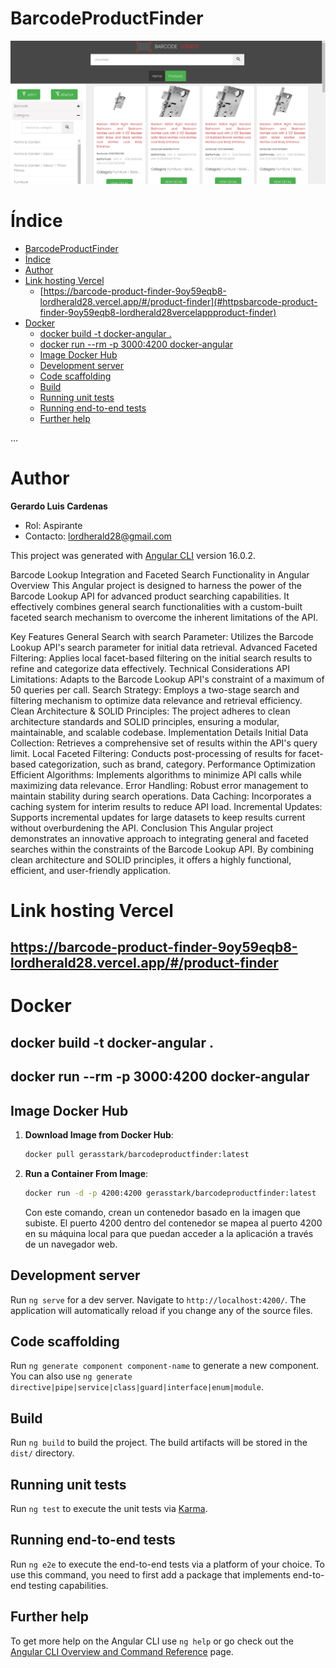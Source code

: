 

# BarcodeProductFinder

![Alt text](LOGO.png)

# Índice

- [BarcodeProductFinder](#barcodeproductfinder)
- [Índice](#índice)
- [Author](#author)
- [Link hosting Vercel](#link-hosting-vercel)
  - [https://barcode-product-finder-9oy59eqb8-lordherald28.vercel.app/#/product-finder](#httpsbarcode-product-finder-9oy59eqb8-lordherald28vercelappproduct-finder)
- [Docker](#docker)
  - [docker build -t docker-angular .](#docker-build--t-docker-angular-)
  - [docker run --rm -p 3000:4200 docker-angular](#docker-run---rm--p-30004200-docker-angular)
  - [Image Docker Hub](#image-docker-hub)
  - [Development server](#development-server)
  - [Code scaffolding](#code-scaffolding)
  - [Build](#build)
  - [Running unit tests](#running-unit-tests)
  - [Running end-to-end tests](#running-end-to-end-tests)
  - [Further help](#further-help)

...

# Author

**Gerardo Luis Cardenas**

- Rol: Aspirante
- Contacto: [lordherald28@gmail.com](mailto:lordherald28@gmail.com)

This project was generated with [Angular CLI](https://github.com/angular/angular-cli) version 16.0.2.

Barcode Lookup Integration and Faceted Search Functionality in Angular
Overview
This Angular project is designed to harness the power of the Barcode Lookup API for advanced product searching capabilities. It effectively combines general search functionalities with a custom-built faceted search mechanism to overcome the inherent limitations of the API.

Key Features
General Search with search Parameter: Utilizes the Barcode Lookup API's search parameter for initial data retrieval.
Advanced Faceted Filtering: Applies local facet-based filtering on the initial search results to refine and categorize data effectively.
Technical Considerations
API Limitations: Adapts to the Barcode Lookup API's constraint of a maximum of 50 queries per call.
Search Strategy: Employs a two-stage search and filtering mechanism to optimize data relevance and retrieval efficiency.
Clean Architecture & SOLID Principles: The project adheres to clean architecture standards and SOLID principles, ensuring a modular, maintainable, and scalable codebase.
Implementation Details
Initial Data Collection: Retrieves a comprehensive set of results within the API's query limit.
Local Faceted Filtering: Conducts post-processing of results for facet-based categorization, such as brand, category.
Performance Optimization
Efficient Algorithms: Implements algorithms to minimize API calls while maximizing data relevance.
Error Handling: Robust error management to maintain stability during search operations.
Data Caching: Incorporates a caching system for interim results to reduce API load.
Incremental Updates: Supports incremental updates for large datasets to keep results current without overburdening the API.
Conclusion
This Angular project demonstrates an innovative approach to integrating general and faceted searches within the constraints of the Barcode Lookup API. By combining clean architecture and SOLID principles, it offers a highly functional, efficient, and user-friendly application.

# Link hosting Vercel

## https://barcode-product-finder-9oy59eqb8-lordherald28.vercel.app/#/product-finder

# Docker

## docker build -t docker-angular .
## docker run --rm -p 3000:4200 docker-angular

## Image Docker Hub

1. **Download Image from Docker Hub**:

   ```bash
   docker pull gerasstark/barcodeproductfinder:latest
   ```

2. **Run a Container From Image**:

   ```bash
   docker run -d -p 4200:4200 gerasstark/barcodeproductfinder:latest
   ```

   Con este comando, crean un contenedor basado en la imagen que subiste. El puerto 4200 dentro del contenedor se mapea al puerto 4200 en su máquina local para que puedan acceder a la aplicación a través de un navegador web.

## Development server

Run `ng serve` for a dev server. Navigate to `http://localhost:4200/`. The application will automatically reload if you change any of the source files.

## Code scaffolding

Run `ng generate component component-name` to generate a new component. You can also use `ng generate directive|pipe|service|class|guard|interface|enum|module`.

## Build

Run `ng build` to build the project. The build artifacts will be stored in the `dist/` directory.

## Running unit tests

Run `ng test` to execute the unit tests via [Karma](https://karma-runner.github.io).

## Running end-to-end tests

Run `ng e2e` to execute the end-to-end tests via a platform of your choice. To use this command, you need to first add a package that implements end-to-end testing capabilities.

## Further help

To get more help on the Angular CLI use `ng help` or go check out the [Angular CLI Overview and Command Reference](https://angular.io/cli) page.
